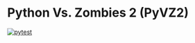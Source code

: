# Python Vs. Zombies 2 (PyVZ2)

[![pytest](https://github.com/nineteendo/pyvz2/actions/workflows/pytest.yml/badge.svg)](https://github.com/nineteendo/pyvz2/actions/workflows/pytest.yml)
